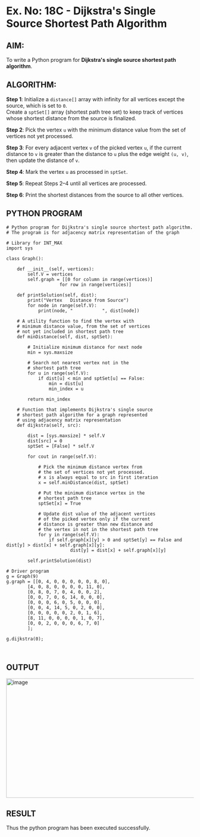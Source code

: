 # Ex. No: 18C - Dijkstra's Single Source Shortest Path Algorithm

## AIM:
To write a Python program for **Dijkstra's single source shortest path algorithm**.

## ALGORITHM:

**Step 1**: Initialize a `distance[]` array with infinity for all vertices except the source, which is set to `0`.  
Create a `sptSet[]` array (shortest path tree set) to keep track of vertices whose shortest distance from the source is finalized.

**Step 2**: Pick the vertex `u` with the minimum distance value from the set of vertices not yet processed.

**Step 3**: For every adjacent vertex `v` of the picked vertex `u`, if the current distance to `v` is greater than the distance to `u` plus the edge weight `(u, v)`, then update the distance of `v`.

**Step 4**: Mark the vertex `u` as processed in `sptSet`.

**Step 5**: Repeat Steps 2–4 until all vertices are processed.

**Step 6**: Print the shortest distances from the source to all other vertices.

## PYTHON PROGRAM

```
# Python program for Dijkstra's single source shortest path algorithm. 
# The program is for adjacency matrix representation of the graph

# Library for INT_MAX
import sys

class Graph():

	def __init__(self, vertices):
		self.V = vertices
		self.graph = [[0 for column in range(vertices)]
					for row in range(vertices)]

	def printSolution(self, dist):
		print("Vertex   Distance from Source")
		for node in range(self.V):
			print(node, "           ", dist[node])

	# A utility function to find the vertex with
	# minimum distance value, from the set of vertices
	# not yet included in shortest path tree
	def minDistance(self, dist, sptSet):

		# Initialize minimum distance for next node
		min = sys.maxsize

		# Search not nearest vertex not in the
		# shortest path tree
		for u in range(self.V):
			if dist[u] < min and sptSet[u] == False:
				min = dist[u]
				min_index = u

		return min_index

	# Function that implements Dijkstra's single source
	# shortest path algorithm for a graph represented
	# using adjacency matrix representation
	def dijkstra(self, src):

		dist = [sys.maxsize] * self.V
		dist[src] = 0
		sptSet = [False] * self.V

		for cout in range(self.V):

			# Pick the minimum distance vertex from
			# the set of vertices not yet processed.
			# x is always equal to src in first iteration
			x = self.minDistance(dist, sptSet)

			# Put the minimum distance vertex in the
			# shortest path tree
			sptSet[x] = True

			# Update dist value of the adjacent vertices
			# of the picked vertex only if the current
			# distance is greater than new distance and
			# the vertex in not in the shortest path tree
			for y in range(self.V):
				if self.graph[x][y] > 0 and sptSet[y] == False and 				dist[y] > dist[x] + self.graph[x][y]:
						dist[y] = dist[x] + self.graph[x][y]

		self.printSolution(dist)

# Driver program
g = Graph(9)
g.graph = [[0, 4, 0, 0, 0, 0, 0, 8, 0],
		[4, 0, 8, 0, 0, 0, 0, 11, 0],
		[0, 8, 0, 7, 0, 4, 0, 0, 2],
		[0, 0, 7, 0, 6, 14, 0, 0, 0],
		[0, 0, 0, 6, 0, 5, 0, 0, 0],
		[0, 0, 4, 14, 5, 0, 2, 0, 0],
		[0, 0, 0, 0, 0, 2, 0, 1, 6],
		[8, 11, 0, 0, 0, 0, 1, 0, 7],
		[0, 0, 2, 0, 0, 0, 6, 7, 0]
		];

g.dijkstra(0);



```

## OUTPUT
<img width="716" height="321" alt="image" src="https://github.com/user-attachments/assets/abc8b5ac-2e97-41c5-a718-0c1b5456e942" />

## RESULT
Thus the python program has been executed successfully.
